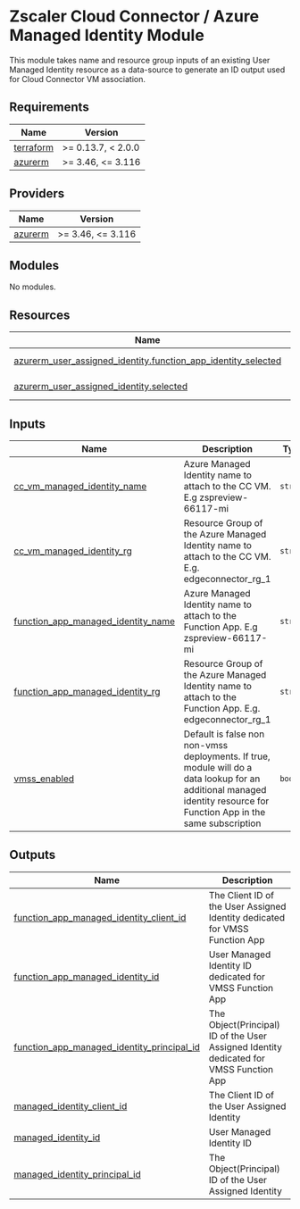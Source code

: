 # Zscaler Cloud Connector / Azure Managed Identity Module

This module takes name and resource group inputs of an existing User Managed Identity resource as a data-source to generate an ID output used for Cloud Connector VM association.

<!-- BEGINNING OF PRE-COMMIT-TERRAFORM DOCS HOOK -->
## Requirements

| Name | Version |
|------|---------|
| <a name="requirement_terraform"></a> [terraform](#requirement\_terraform) | >= 0.13.7, < 2.0.0 |
| <a name="requirement_azurerm"></a> [azurerm](#requirement\_azurerm) | >= 3.46, <= 3.116 |

## Providers

| Name | Version |
|------|---------|
| <a name="provider_azurerm"></a> [azurerm](#provider\_azurerm) | >= 3.46, <= 3.116 |

## Modules

No modules.

## Resources

| Name | Type |
|------|------|
| [azurerm_user_assigned_identity.function_app_identity_selected](https://registry.terraform.io/providers/hashicorp/azurerm/latest/docs/data-sources/user_assigned_identity) | data source |
| [azurerm_user_assigned_identity.selected](https://registry.terraform.io/providers/hashicorp/azurerm/latest/docs/data-sources/user_assigned_identity) | data source |

## Inputs

| Name | Description | Type | Default | Required |
|------|-------------|------|---------|:--------:|
| <a name="input_cc_vm_managed_identity_name"></a> [cc\_vm\_managed\_identity\_name](#input\_cc\_vm\_managed\_identity\_name) | Azure Managed Identity name to attach to the CC VM. E.g zspreview-66117-mi | `string` | n/a | yes |
| <a name="input_cc_vm_managed_identity_rg"></a> [cc\_vm\_managed\_identity\_rg](#input\_cc\_vm\_managed\_identity\_rg) | Resource Group of the Azure Managed Identity name to attach to the CC VM. E.g. edgeconnector\_rg\_1 | `string` | n/a | yes |
| <a name="input_function_app_managed_identity_name"></a> [function\_app\_managed\_identity\_name](#input\_function\_app\_managed\_identity\_name) | Azure Managed Identity name to attach to the Function App. E.g zspreview-66117-mi | `string` | `""` | no |
| <a name="input_function_app_managed_identity_rg"></a> [function\_app\_managed\_identity\_rg](#input\_function\_app\_managed\_identity\_rg) | Resource Group of the Azure Managed Identity name to attach to the Function App. E.g. edgeconnector\_rg\_1 | `string` | `""` | no |
| <a name="input_vmss_enabled"></a> [vmss\_enabled](#input\_vmss\_enabled) | Default is false non non-vmss deployments. If true, module will do a data lookup for an additional managed identity resource for Function App in the same subscription | `bool` | `false` | no |

## Outputs

| Name | Description |
|------|-------------|
| <a name="output_function_app_managed_identity_client_id"></a> [function\_app\_managed\_identity\_client\_id](#output\_function\_app\_managed\_identity\_client\_id) | The Client ID of the User Assigned Identity dedicated for VMSS Function App |
| <a name="output_function_app_managed_identity_id"></a> [function\_app\_managed\_identity\_id](#output\_function\_app\_managed\_identity\_id) | User Managed Identity ID dedicated for VMSS Function App |
| <a name="output_function_app_managed_identity_principal_id"></a> [function\_app\_managed\_identity\_principal\_id](#output\_function\_app\_managed\_identity\_principal\_id) | The Object(Principal) ID of the User Assigned Identity dedicated for VMSS Function App |
| <a name="output_managed_identity_client_id"></a> [managed\_identity\_client\_id](#output\_managed\_identity\_client\_id) | The Client ID of the User Assigned Identity |
| <a name="output_managed_identity_id"></a> [managed\_identity\_id](#output\_managed\_identity\_id) | User Managed Identity ID |
| <a name="output_managed_identity_principal_id"></a> [managed\_identity\_principal\_id](#output\_managed\_identity\_principal\_id) | The Object(Principal) ID of the User Assigned Identity |
<!-- END OF PRE-COMMIT-TERRAFORM DOCS HOOK -->
